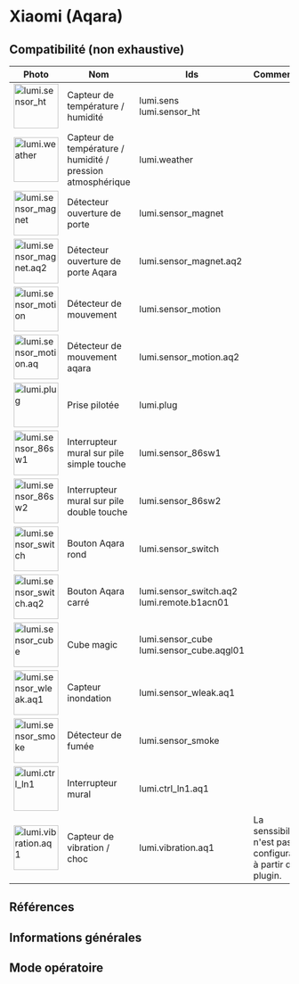 # Xiaomi (Aqara)

## Compatibilité (non exhaustive)

|Photo | Nom | Ids | Commentaire |
| ------ | ----------- |------ | ----------- |
|<img src="https://raw.githubusercontent.com/Jeedom-Zigate/jeedom-plugin-zigate/master/images/lumi.sensor_ht.jpg" alt="lumi.sensor_ht" width="80"/>|Capteur de température / humidité|lumi.sens<br/>lumi.sensor_ht||
|<img src="https://raw.githubusercontent.com/Jeedom-Zigate/jeedom-plugin-zigate/master/images/lumi.weather.jpg" alt="lumi.weather" width="80"/>|Capteur de température / humidité / pression atmosphérique|lumi.weather||
|<img src="https://raw.githubusercontent.com/Jeedom-Zigate/jeedom-plugin-zigate/master/images/lumi.sensor_magnet.jpg" alt="lumi.sensor_magnet" width="80"/>|Détecteur ouverture de porte|lumi.sensor_magnet||
|<img src="https://raw.githubusercontent.com/Jeedom-Zigate/jeedom-plugin-zigate/master/images/lumi.sensor_magnet.aq2.jpg" alt="lumi.sensor_magnet.aq2" width="80"/>|Détecteur ouverture de porte Aqara|lumi.sensor_magnet.aq2||
|<img src="https://raw.githubusercontent.com/Jeedom-Zigate/jeedom-plugin-zigate/master/images/lumi.sensor_motion.jpg" alt="lumi.sensor_motion" width="80"/>|Détecteur de mouvement|lumi.sensor_motion||
|<img src="https://raw.githubusercontent.com/Jeedom-Zigate/jeedom-plugin-zigate/master/images/lumi.sensor_motion.aq2.jpg" alt="lumi.sensor_motion.aq" width="80"/>|Détecteur de mouvement aqara|lumi.sensor_motion.aq2||
|<img src="https://raw.githubusercontent.com/Jeedom-Zigate/jeedom-plugin-zigate/master/images/lumi.plug.jpg" alt="lumi.plug" width="80"/>|Prise pilotée|lumi.plug||
|<img src="https://raw.githubusercontent.com/Jeedom-Zigate/jeedom-plugin-zigate/master/images/lumi.sensor_86sw1.jpg" alt="lumi.sensor_86sw1" width="80"/>|Interrupteur mural sur pile simple touche|lumi.sensor_86sw1||
|<img src="https://raw.githubusercontent.com/Jeedom-Zigate/jeedom-plugin-zigate/master/images/lumi.sensor_86sw2.jpg" alt="lumi.sensor_86sw2" width="80"/>|Interrupteur mural sur pile double touche|lumi.sensor_86sw2||
|<img src="https://raw.githubusercontent.com/Jeedom-Zigate/jeedom-plugin-zigate/master/images/lumi.sensor_switch.jpg" alt="lumi.sensor_switch" width="80"/>|Bouton Aqara rond|lumi.sensor_switch||
|<img src="https://raw.githubusercontent.com/Jeedom-Zigate/jeedom-plugin-zigate/master/images/lumi.sensor_switch.aq2.jpg" alt="lumi.sensor_switch.aq2" width="80"/>|Bouton Aqara carré|lumi.sensor_switch.aq2<br>lumi.remote.b1acn01||
|<img src="https://raw.githubusercontent.com/Jeedom-Zigate/jeedom-plugin-zigate/master/images/lumi.sensor_cube.jpg" alt="lumi.sensor_cube" width="80"/>|Cube magic|lumi.sensor_cube<br>lumi.sensor_cube.aqgl01||
|<img src="https://raw.githubusercontent.com/Jeedom-Zigate/jeedom-plugin-zigate/master/images/lumi.sensor_wleak.aq1.jpg" alt="lumi.sensor_wleak.aq1" width="80"/>|Capteur inondation|lumi.sensor_wleak.aq1||
|<img src="https://raw.githubusercontent.com/Jeedom-Zigate/jeedom-plugin-zigate/master/images/lumi.sensor_smoke.jpg" alt="lumi.sensor_smoke" width="80"/>|Détecteur de fumée|lumi.sensor_smoke||
|<img src="https://raw.githubusercontent.com/Jeedom-Zigate/jeedom-plugin-zigate/master/images/lumi.ctrl_ln1.jpg" alt="lumi.ctrl_ln1" width="80"/>|Interrupteur mural|lumi.ctrl_ln1.aq1||
|<img src="https://raw.githubusercontent.com/Jeedom-Zigate/jeedom-plugin-zigate/master/images/lumi.vibration.aq1.jpg" alt="lumi.vibration.aq1" width="80"/>|Capteur de vibration / choc|lumi.vibration.aq1|La senssibilité n'est pas configurable à partir du plugin.|

## Références

## Informations générales

## Mode opératoire

